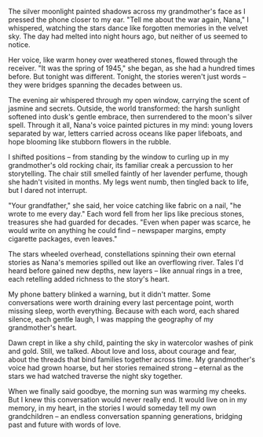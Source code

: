 The silver moonlight painted shadows across my grandmother's face as I pressed the phone closer to my ear. "Tell me about the war again, Nana," I whispered, watching the stars dance like forgotten memories in the velvet sky. The day had melted into night hours ago, but neither of us seemed to notice.

Her voice, like warm honey over weathered stones, flowed through the receiver. "It was the spring of 1945," she began, as she had a hundred times before. But tonight was different. Tonight, the stories weren't just words – they were bridges spanning the decades between us.

The evening air whispered through my open window, carrying the scent of jasmine and secrets. Outside, the world transformed: the harsh sunlight softened into dusk's gentle embrace, then surrendered to the moon's silver spell. Through it all, Nana's voice painted pictures in my mind: young lovers separated by war, letters carried across oceans like paper lifeboats, and hope blooming like stubborn flowers in the rubble.

I shifted positions – from standing by the window to curling up in my grandmother's old rocking chair, its familiar creak a percussion to her storytelling. The chair still smelled faintly of her lavender perfume, though she hadn't visited in months. My legs went numb, then tingled back to life, but I dared not interrupt.

"Your grandfather," she said, her voice catching like fabric on a nail, "he wrote to me every day." Each word fell from her lips like precious stones, treasures she had guarded for decades. "Even when paper was scarce, he would write on anything he could find – newspaper margins, empty cigarette packages, even leaves."

The stars wheeled overhead, constellations spinning their own eternal stories as Nana's memories spilled out like an overflowing river. Tales I'd heard before gained new depths, new layers – like annual rings in a tree, each retelling added richness to the story's heart.

My phone battery blinked a warning, but it didn't matter. Some conversations were worth draining every last percentage point, worth missing sleep, worth everything. Because with each word, each shared silence, each gentle laugh, I was mapping the geography of my grandmother's heart.

Dawn crept in like a shy child, painting the sky in watercolor washes of pink and gold. Still, we talked. About love and loss, about courage and fear, about the threads that bind families together across time. My grandmother's voice had grown hoarse, but her stories remained strong – eternal as the stars we had watched traverse the night sky together.

When we finally said goodbye, the morning sun was warming my cheeks. But I knew this conversation would never really end. It would live on in my memory, in my heart, in the stories I would someday tell my own grandchildren – an endless conversation spanning generations, bridging past and future with words of love.
